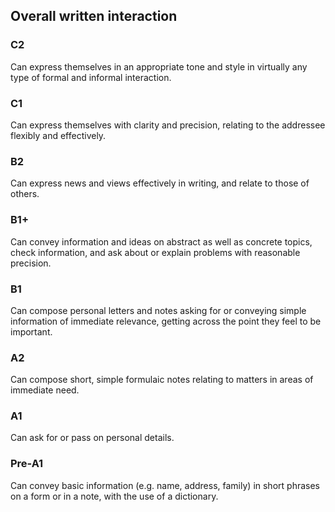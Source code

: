 ## Overall written interaction
### C2
Can express themselves in an appropriate tone and style in virtually any type of formal and informal interaction.
### C1
Can express themselves with clarity and precision, relating to the addressee flexibly and effectively.
### B2
Can express news and views effectively in writing, and relate to those of others.
### B1+
Can convey information and ideas on abstract as well as concrete topics, check information, and ask about or explain problems with reasonable precision.
### B1
Can compose personal letters and notes asking for or conveying simple information of immediate relevance, getting across the point they feel to be important.
### A2
Can compose short, simple formulaic notes relating to matters in areas of immediate need.
### A1
Can ask for or pass on personal details.
### Pre-A1
Can convey basic information (e.g. name, address, family) in short phrases on a form or in a note, with the use of a dictionary.